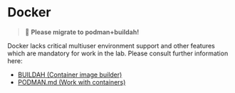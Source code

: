# Docker

> 🚫 **Please migrate to podman+buildah!**

Docker lacks critical multiuser environment support and other features which are mandatory for work in the lab. Please consult further information here:

* [BUILDAH (Container image builder)](./BUILDAH.md)
* [PODMAN.md (Work with containers)](./PODMAN.md)
